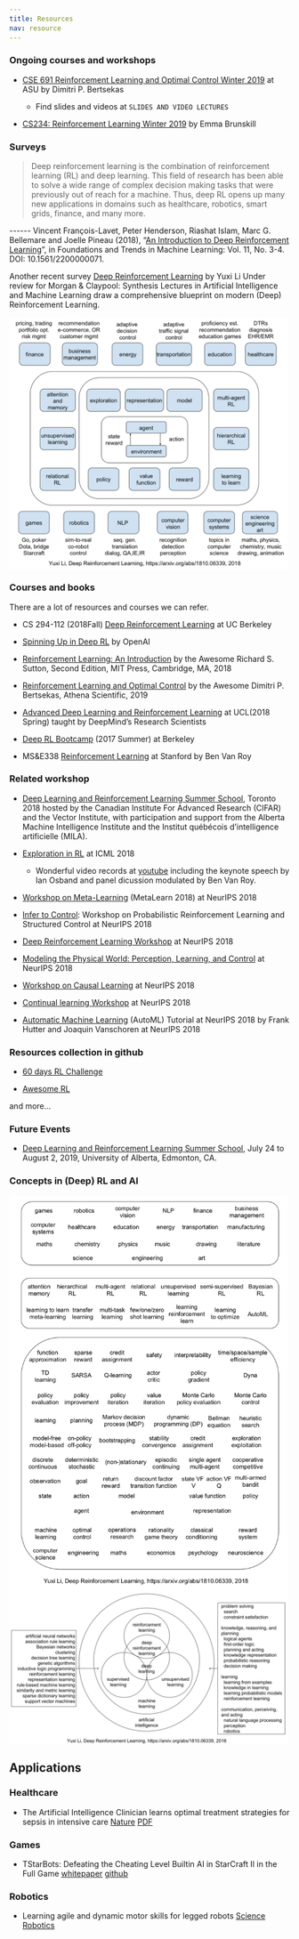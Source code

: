 ```yaml
---
title: Resources
nav: resource
---
```


### Ongoing courses and workshops

- [CSE 691 Reinforcement Learning and Optimal Control Winter 2019](http://web.mit.edu/dimitrib/www/RLbook.html) at ASU by Dimitri P. Bertsekas
  - Find slides and videos at `SLIDES AND VIDEO LECTURES`

- [CS234: Reinforcement Learning Winter 2019](http://web.stanford.edu/class/cs234/index.html) by Emma Brunskill

### Surveys

> Deep reinforcement learning is the combination of reinforcement learning (RL) and deep learning.
> This field of research has been able to solve a wide range of complex decision making tasks that were previously out of reach for a machine.
> Thus, deep RL opens up many new applications in domains such as healthcare, robotics, smart grids, finance, and many more.

------ Vincent François-Lavet, Peter Henderson, Riashat Islam, Marc G. Bellemare and Joelle Pineau (2018), “[An Introduction to Deep Reinforcement Learning](https://arxiv.org/abs/1811.12560)”, in Foundations and Trends in Machine Learning: Vol. 11, No. 3-4. DOI: 10.1561/2200000071.

Another recent survey [Deep Reinforcement Learning](https://arxiv.org/abs/1810.06339) by Yuxi Li Under review for Morgan & Claypool: Synthesis Lectures in Artificial Intelligence and Machine Learning
draw a comprehensive blueprint on modern (Deep) Reinforcement Learning.

<img src="static/img/drl_survey1.png" alt="blueprint for deep reinforcement learning" width="500" align="middle">

### Courses and books

There are a lot of resources and courses we can refer.
- CS 294-112 (2018Fall) [Deep Reinforcement Learning](http://rail.eecs.berkeley.edu/deeprlcourse/) at UC Berkeley
 
- [Spinning Up in Deep RL](https://spinningup.openai.com/en/latest/) by OpenAI

- [Reinforcement Learning: An Introduction](http://incompleteideas.net/book/the-book.html) by the Awesome Richard S. Sutton, Second Edition, MIT Press, Cambridge, MA, 2018

- [Reinforcement Learning and Optimal Control](http://web.mit.edu/dimitrib/www/RLbook.html) by the Awesome Dimitri P. Bertsekas, Athena Scientific, 2019

- [Advanced Deep Learning and Reinforcement Learning](https://github.com/enggen/DeepMind-Advanced-Deep-Learning-and-Reinforcement-Learning) at UCL(2018 Spring) taught by DeepMind’s Research Scientists
 
- [Deep RL Bootcamp](https://sites.google.com/view/deep-rl-bootcamp/lectures) (2017 Summer) at Berkeley
 
- MS&E338 [Reinforcement Learning](https://web.stanford.edu/class/msande338/) at Stanford by Ben Van Roy

### Related workshop

- [Deep Learning and Reinforcement Learning Summer School](http://videolectures.net/DLRLsummerschool2018_toronto/), Toronto 2018 hosted by the Canadian Institute For Advanced Research (CIFAR) and the Vector Institute, with participation and support from the Alberta Machine Intelligence Institute and the Institut québécois d’intelligence artificielle (MILA).

- [Exploration in RL](https://sites.google.com/view/erl-2018/home) at ICML 2018
  - Wonderful video records at [youtube](https://www.youtube.com/playlist?list=PLbSAfmOMweH3YkhlH0d5KaRvFTyhcr30b) including the keynote speech by Ian Osband and panel dicussion modulated by Ben Van Roy.

- [Workshop on Meta-Learning](http://metalearning.ml/2018/) (MetaLearn 2018) at NeurIPS 2018

- [Infer to Control](https://sites.google.com/view/infer2control-nips2018): Workshop on Probabilistic Reinforcement Learning and Structured Control at NeurIPS 2018

- [Deep Reinforcement Learning Workshop](https://sites.google.com/view/deep-rl-workshop-nips-2018/home) at NeurIPS 2018

- [Modeling the Physical World: Perception, Learning, and Control](http://phys2018.csail.mit.edu/program.html) at NeurIPS 2018

- [Workshop on Causal Learning](https://sites.google.com/view/nips2018causallearning/home) at NeurIPS 2018

- [Continual learning Workshop](https://sites.google.com/view/continual2018/home) at NeurIPS 2018

- [Automatic Machine Learning](https://www.automl.org/events/) (AutoML) Tutorial at NeurIPS 2018 by Frank Hutter and Joaquin Vanschoren at NeurIPS 2018


### Resources collection in github

- [60 days RL Challenge](https://github.com/andri27-ts/60_Days_RL_Challenge)

- [Awesome RL](https://github.com/aikorea/awesome-rl)

and more…

### Future Events

- [Deep Learning and Reinforcement Learning Summer School](https://dlrlsummerschool.ca/), July 24 to August 2, 2019, University of Alberta, Edmonton, CA.

### Concepts in (Deep) RL and AI

<img src="static/img/drl_survey2.png" alt="Concepts in deep reinforcement learning" width="500" align="middle">

<img src="static/img/drl_survey3.png" alt="Concepts in artificial intelligence" width="500" align="middle">

## Applications

### Healthcare

- The Artificial Intelligence Clinician learns optimal treatment strategies for sepsis in intensive care [Nature](https://www.nature.com/articles/s41591-018-0213-5) [PDF](/static/files/AI-Clinician-optimal-treatment.pdf)

### Games

- TStarBots: Defeating the Cheating Level Builtin AI in StarCraft II in the Full Game [whitepaper](https://arxiv.org/pdf/1809.07193.pdf) [github](https://github.com/Tencent/TStarBots)

### Robotics

- Learning agile and dynamic motor skills for legged robots [Science Robotics](http://robotics.sciencemag.org/content/4/26/eaau5872)